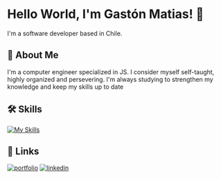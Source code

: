 # Hello World, I'm Gastón Matias! 👋
I'm a software developer based in Chile. 

## 🚀 About Me
I'm a computer engineer specialized in JS. I consider myself self-taught, highly organized and persevering.
I'm always studying to strengthen my knowledge and keep my skills up to date

## 🛠 Skills
[![My Skills](https://skillicons.dev/icons?i=js,react,nextjs,nodejs,py,django,cs,dotnet,linux,postgres)](https://skillicons.dev)

## 🔗 Links
[![portfolio](https://img.shields.io/badge/my_portfolio-000?style=for-the-badge&logo=ko-fi&logoColor=white)](https://gastonvillagra.vercel.app/)
[![linkedin](https://img.shields.io/badge/linkedin-0A66C2?style=for-the-badge&logo=linkedin&logoColor=white)](https://www.linkedin.com/in/gaston-villagra/)

